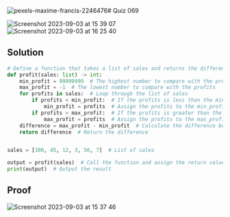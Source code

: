 ![pexels-maxime-francis-2246476](https://github.com/2024sabuhiabbasov/Year_2/assets/111758436/eb4c00ee-5fd0-406e-8dbe-ac85bdc49b56)# Quiz 069

<img width="max" alt="Screenshot 2023-09-03 at 15 39 07" src="https://github.com/2024sabuhiabbasov/Year_2/assets/111758436/4645be97-e3b4-428b-b012-5e966a203f63">

<img width="max" alt="Screenshot 2023-09-03 at 16 25 40" src="https://github.com/2024sabuhiabbasov/Year_2/assets/111758436/0a0dda7c-6ff2-456c-be6b-bc6c4e7185da">

## Solution
```python
# Define a function that takes a list of sales and returns the difference between the highest and lowest profits.
def profit(sales: list) -> int:
    min_profit = 99999999  # The highest number to compare with the profits
    max_profit = -1  # The lowest number to compare with the profits
    for profits in sales:  # Loop through the list of sales
        if profits < min_profit:  # If the profits is less than the min_profit
            min_profit = profits  # Assign the profits to the min_profit
        if profits > max_profit:  # If the profits is greater than the max_profit
            max_profit = profits  # Assign the profits to the max_profit
    difference = max_profit - min_profit  # Calculate the difference between the highest and lowest profits
    return difference  # Return the difference


sales = [100, 45, 12, 3, 56, 7]  # List of sales

output = profit(sales)  # Call the function and assign the return value to the output variable
print(output)  # Output the result
```

## Proof
<img width="max" alt="Screenshot 2023-09-03 at 15 37 46" src="https://github.com/2024sabuhiabbasov/Year_2/assets/111758436/8a0eb45e-e0e8-42ed-9afd-e585d91e95d1">
